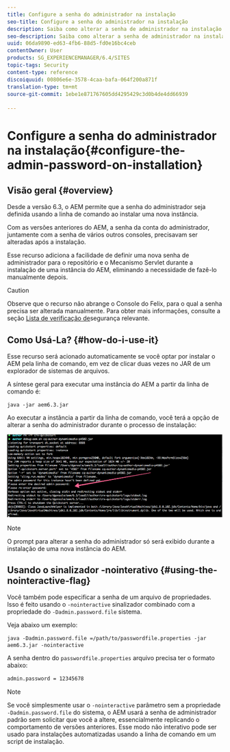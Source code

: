 ```yaml
---
title: Configure a senha do administrador na instalação
seo-title: Configure a senha do administrador na instalação
description: Saiba como alterar a senha de administrador na instalação do AEM.
seo-description: Saiba como alterar a senha de administrador na instalação do AEM.
uuid: 06da9890-ed63-4fb6-88d5-fd0e16bc4ceb
contentOwner: User
products: SG_EXPERIENCEMANAGER/6.4/SITES
topic-tags: Security
content-type: reference
discoiquuid: 00806e6e-3578-4caa-bafa-064f200a871f
translation-type: tm+mt
source-git-commit: 1ebe1e871767605dd4295429c3d0b4de4dd66939

---
```



# Configure a senha do administrador na instalação{#configure-the-admin-password-on-installation}

## Visão geral {#overview}

Desde a versão 6.3, o AEM permite que a senha do administrador seja definida usando a linha de comando ao instalar uma nova instância.

Com as versões anteriores do AEM, a senha da conta do administrador, juntamente com a senha de vários outros consoles, precisavam ser alteradas após a instalação.

Esse recurso adiciona a facilidade de definir uma nova senha de administrador para o repositório e o Mecanismo Servlet durante a instalação de uma instância do AEM, eliminando a necessidade de fazê-lo manualmente depois.

>[!CAUTION]
>
>Observe que o recurso não abrange o Console do Felix, para o qual a senha precisa ser alterada manualmente. Para obter mais informações, consulte a seção [Lista de verificação de](/help/sites-administering/security-checklist.md#change-default-passwords-for-the-aem-and-osgi-console-admin-accounts)segurança relevante.

## Como Usá-La? {#how-do-i-use-it}

Esse recurso será acionado automaticamente se você optar por instalar o AEM pela linha de comando, em vez de clicar duas vezes no JAR de um explorador de sistemas de arquivos.

A síntese geral para executar uma instância do AEM a partir da linha de comando é:

```shell
java -jar aem6.3.jar
```

Ao executar a instância a partir da linha de comando, você terá a opção de alterar a senha do administrador durante o processo de instalação:

![chlimage_1-116](assets/chlimage_1-116.png)

>[!NOTE]
>
>O prompt para alterar a senha do administrador só será exibido durante a instalação de uma nova instância do AEM.

## Usando o sinalizador -nointerativo {#using-the-nointeractive-flag}

Você também pode especificar a senha de um arquivo de propriedades. Isso é feito usando o `-nointeractive` sinalizador combinado com a propriedade do `-Dadmin.password.file` sistema.

Veja abaixo um exemplo:

```shell
java -Dadmin.password.file =/path/to/passwordfile.properties -jar aem6.3.jar -nointeractive
```

A senha dentro do `passwordfile.properties` arquivo precisa ter o formato abaixo:

```xml
admin.password = 12345678
```

>[!NOTE]
>
>Se você simplesmente usar o `-nointeractive` parâmetro sem a propriedade `-Dadmin.password.file` do sistema, o AEM usará a senha de administrador padrão sem solicitar que você a altere, essencialmente replicando o comportamento de versões anteriores. Esse modo não interativo pode ser usado para instalações automatizadas usando a linha de comando em um script de instalação.

